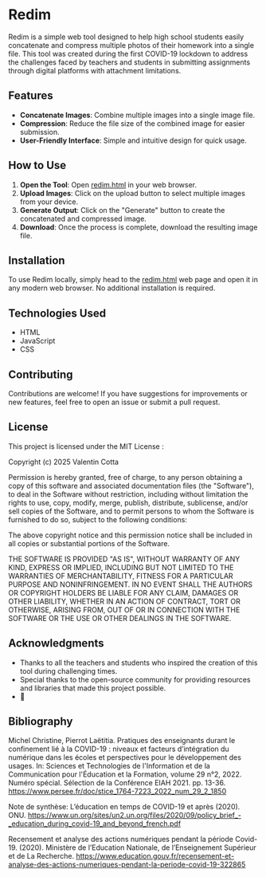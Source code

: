 # Redim

Redim is a simple web tool designed to help high school students easily concatenate and compress multiple photos of their homework into a single file. This tool was created during the first COVID-19 lockdown to address the challenges faced by teachers and students in submitting assignments through digital platforms with attachment limitations.

## Features

- **Concatenate Images**: Combine multiple images into a single image file.
- **Compression**: Reduce the file size of the combined image for easier submission.
- **User-Friendly Interface**: Simple and intuitive design for quick usage.

## How to Use

1. **Open the Tool**: Open [redim.html](https://redim.github.io) in your web browser.
2. **Upload Images**: Click on the upload button to select multiple images from your device.
3. **Generate Output**: Click on the "Generate" button to create the concatenated and compressed image.
4. **Download**: Once the process is complete, download the resulting image file.

## Installation

To use Redim locally, simply head to the [redim.html](https://redim.github.io) web page and open it in any modern web browser. No additional installation is required.

## Technologies Used

- HTML
- JavaScript
- CSS

## Contributing

Contributions are welcome! If you have suggestions for improvements or new features, feel free to open an issue or submit a pull request.

## License

This project is licensed under the MIT License :

Copyright (c) 2025 Valentin Cotta

Permission is hereby granted, free of charge, to any person obtaining a copy
of this software and associated documentation files (the "Software"), to deal
in the Software without restriction, including without limitation the rights
to use, copy, modify, merge, publish, distribute, sublicense, and/or sell
copies of the Software, and to permit persons to whom the Software is
furnished to do so, subject to the following conditions:

The above copyright notice and this permission notice shall be included in all
copies or substantial portions of the Software.

THE SOFTWARE IS PROVIDED "AS IS", WITHOUT WARRANTY OF ANY KIND, EXPRESS OR
IMPLIED, INCLUDING BUT NOT LIMITED TO THE WARRANTIES OF MERCHANTABILITY,
FITNESS FOR A PARTICULAR PURPOSE AND NONINFRINGEMENT. IN NO EVENT SHALL THE
AUTHORS OR COPYRIGHT HOLDERS BE LIABLE FOR ANY CLAIM, DAMAGES OR OTHER
LIABILITY, WHETHER IN AN ACTION OF CONTRACT, TORT OR OTHERWISE, ARISING FROM,
OUT OF OR IN CONNECTION WITH THE SOFTWARE OR THE USE OR OTHER DEALINGS IN THE
SOFTWARE.

## Acknowledgments

- Thanks to all the teachers and students who inspired the creation of this tool during challenging times.
- Special thanks to the open-source community for providing resources and libraries that made this project possible.
- 🐇

## Bibliography

Michel Christine, Pierrot Laëtitia. Pratiques des enseignants durant le confinement lié à la COVID-19 : niveaux et facteurs d’intégration du numérique dans les écoles et perspectives pour le développement des usages. In: Sciences et Technologies de l'Information et de la Communication pour l'Éducation et la Formation, volume 29 n°2, 2022. Numéro spécial. Sélection de la Conférence EIAH 2021. pp. 13-36. https://www.persee.fr/doc/stice_1764-7223_2022_num_29_2_1850

Note de synthèse: L’éducation en temps de COVID-19 et après (2020). ONU. https://www.un.org/sites/un2.un.org/files/2020/09/policy_brief_-_education_during_covid-19_and_beyond_french.pdf

Recensement et analyse des actions numériques pendant la période Covid-19. (2020). Ministère de l’Education Nationale, de l’Enseignement Supérieur et de La Recherche. https://www.education.gouv.fr/recensement-et-analyse-des-actions-numeriques-pendant-la-periode-covid-19-322865
